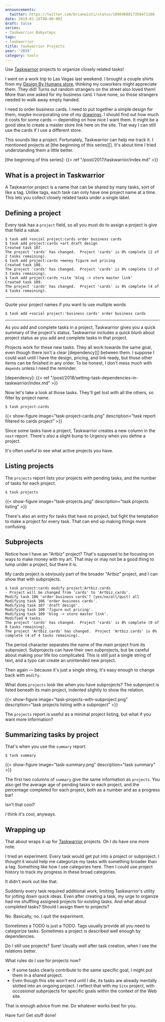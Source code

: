 ```yaml
---
announcements:
  twitter: https://twitter.com/brianwisti/status/1096968817358471168
date: 2019-02-16T00:00:00Z
draft: false
series:
- Taskwarrior Babysteps
tags:
- taskwarrior
title: Taskwarrior Projects
year: '2019'
category: tools
---
```


Use [Taskwarrior][] projects to organize closely related tasks!

[Taskwarrior]: /tags/taskwarrior
<!--more-->

I went on a work trip to Las Vegas last weekend. I brought a couple shirts from my [Design By Humans store][],
thinking my coworkers might appreciate them. They did! Turns out random strangers on the street also loved
them! More than one asked for my business card. I have none, so those strangers needed to walk away empty
handed.

[Design By Humans store]: https://www.designbyhumans.com/shop/randomgeek/

I need to order business cards. I need to put together a simple design for them, maybe incorporating one of my
[drawings][]. I should find out how much it costs for some cards — depending on how nice I want them. It might
be a good idea to create a master store link here on the site. That way I can still use the cards if I use a
different store.

[drawings]: /tags/drawing

This sounds like a project. Fortunately, Taskwarrior can help me track it. I mentioned projects at [the
beginning of this series][]. It's about time I tried understanding them a little better.

[the beginning of this series]: {{< ref "/post/2017/taskwarrior/index.md" >}}

## What is a project in Taskwarrior

A Taskwarrior project is a name that can be shared by many tasks, sort of like a tag. Unlike tags, each task
can only have one project name at a time. This lets you collect closely related tasks under a single label.

## Defining a project

Every task has a `project` field, so all you must do to assign a project is give that field a value.

    $ task add +social project:cards order business cards
    $ task add project:cards +art draft design
    Created task 107.
    The project 'cards' has changed.  Project 'cards' is 0% complete (2 of 2 tasks remaining).
    $ task add project:cards +money figure out pricing
    Created task 108.
    The project 'cards' has changed.  Project 'cards' is 0% complete (3 of 3 tasks remaining).
    $ task add project:cards +site 'blog -> store master link'
    Created task 109.
    The project 'cards' has changed.  Project 'cards' is 0% complete (4 of 4 tasks remaining).

****

Quote your project names if you want to use multiple words

    $ task add +social project:'business cards' order business cards

****

As you add and complete tasks in a project, Taskwarrior gives you a quick summary of the project's status.
Taskwarrior includes a quick blurb about project status as you add and complete tasks in that project.

Projects work for these new tasks. They all work towards the same goal, even though there isn't a clear
[dependency][] between them. I suppose I could wait until I have the design, pricing, and link ready, but
those other items can be finished in any order. To be honest, I don't mess much with `depends` unless I need
the reminder.

[dependency]: {{< ref "/post/2018/setting-task-dependencies-in-taskwarrior/index.md" >}}

Now let's take a look at those tasks. They'll get lost with all the others, so filter by project
name.

    $ task project:cards

{{< show-figure 
    image="task-project-cards.png"
    description="task report filtered to cards project" >}}

Since some tasks have a project, Taskwarrior creates a new column in the `next` report. There's also a slight
bump to Urgency when you define a project.

It's often useful to see what active projects you have.

## Listing projects

The `projects` report lists your projects with pending tasks, and the number of tasks for each project.

    $ task projects

{{< show-figure
    image="task-projects.png"
    description="task projects listing" >}}

There's also an entry for tasks that have no project, but fight the temptation to make a project for every
task. That can end up making things more confusing.

## Subprojects

Notice how I have an "Artbiz" project? That's supposed to be focusing on ways to make money with my art. That
may or may not be a good thing to lump under a project, but there it is.

My cards project is obviously part of the broader "Artbiz" project, and I can show that with subprojects.

    $ task project:cards modify project:Artbiz.cards
    - Project will be changed from 'cards' to 'Artbiz.cards'.
    Modify task 106 'order business cards'? (yes/no/all/quit) all
    Modifying task 106 'order business cards'.
    Modifying task 107 'draft design'.
    Modifying task 108 'figure out pricing'.
    Modifying task 109 'blog -> store master link'.
    Modified 4 tasks.
    The project 'cards' has changed.  Project 'cards' is 0% complete (0 of 0 tasks remaining).
    The project 'Artbiz.cards' has changed.  Project 'Artbiz.cards' is 0% complete (4 of 4 tasks remaining).

The period character separates the name of the main project from its subproject.  Subprojects can have their
own subprojects, but be careful about making your life too complicated. This is still just a single string of
text, and a typo can create an unintended new project.

Then again — because it's just a single string, it's easy enough to change back with `modify`.

What does `projects` look like when you have subprojects? The subproject is listed beneath its main project,
indented slightly to show the relation.

{{< show-figure
    image="task-projects-with-subproject.png"
    description="task projects listing with a subproject" >}}

The `projects` report is useful as a minimal project listing, but what if you want more information?

## Summarizing tasks by project

That's when you use the `summary` report.

    $ task summary

{{< show-figure
    image="task-summary.png"
    description="task summary" >}}

The first two columns of `summary` give the same information as `projects`. You also get the average age
of pending tasks in each project, and the percentage completed for each project, both as a number and as a
progress bar!

Isn't that cool?

*I* think it's cool, anyways.

## Wrapping up

That about wraps it up for [Taskwarrior][] projects. Oh I do have one more note.

I tried an experiment. Every task would get put into a project or subproject. I *thought* it would help me
categorize my tasks with something broader than a tag. Something like how I use categories here. Then I could
use project history to track my progress in these broad categories.

It didn't work out like that.

Suddenly every task required additional work, limiting Taskwarrior's utility for jotting down quick ideas.
Even after creating a task, my urge to organize had me shuffling assigned projects for existing tasks. And
what about completed tasks? Should I assign them to projects?

No. Basically, no. I quit the experiment.

Sometimes a TODO is just a TODO. Tags usually provide all you need to categorize tasks. Sometimes a project is
described well enough by dependencies.

Do I still use projects? Sure! Usually well after task creation, when I see the relations better.

What rules do I use for projects now?

* If some tasks clearly contribute to the same specific goal, I might put them in a shared project.
* Even though this site won't end until I die, its tasks are already mentally slotted into an ongoing project.
  I reflect that with my `Site` project, with *occasional* subprojects for specific goals within the context
  of the Web site.

That is enough advice from me. Do whatever works best for you.

Have fun! Get stuff done!

